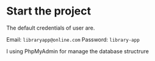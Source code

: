 # Start the project

The default credentials of user are.

Email: ``libraryapp@online.com``
Password: ``library-app``

I using PhpMyAdmin for manage the database structrure